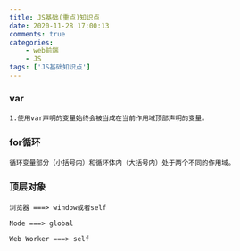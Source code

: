 ```yaml
---
title: JS基础(重点)知识点
date: 2020-11-28 17:00:13
comments: true
categories: 
    - web前端
    - JS
tags: ['JS基础知识点']
---
```

### var
    1.使用var声明的变量始终会被当成在当前作用域顶部声明的变量。
<!-- more -->
### for循环
    循环变量部分（小括号内）和循环体内（大括号内）处于两个不同的作用域。

### 顶层对象
    浏览器 ===> window或者self
    
    Node ===> global
    
    Web Worker ===> self